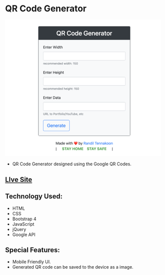 # QR Code Generator

![QR_code_generator](https://github.com/randiltennakoon/QR_code_generator/blob/master/images/page1.png?raw=true)

* QR Code Generator designed using the Google QR Codes.

## [LIve Site](https://freeqrgenerator.netlify.app/)

## Technology Used:
* HTML
* CSS
* Bootstrap 4
* JavaScript
* jQuery
* Google API

## Special Features:
* Mobile Friendly UI.
* Generated QR code can be saved to the device as a image.


